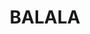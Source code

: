 ---
lastmod: '2025-04-06T06:05:20+00:00'
latitude: -30.540297
layout: suburb
longitude: 151.297519
postcode: '2358'
state: NSW
title: BALALA
url: /nsw/balala/
---